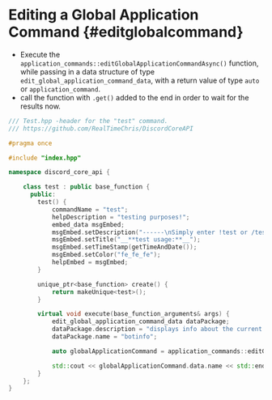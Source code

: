 Editing a Global Application Command {#editglobalcommand}
============
- Execute the `application_commands::editGlobalApplicationCommandAsync()` function, while passing in a data structure of type `edit_global_application_command_data`, with a return value of type `auto` or `application_command`.
- call the function with `.get()` added to the end in order to wait for the results now.

```cpp
/// Test.hpp -header for the "test" command.
/// https://github.com/RealTimeChris/DiscordCoreAPI

#pragma once

#include "index.hpp"

namespace discord_core_api {

	class test : public base_function {
	  public:
		test() {
			commandName = "test";
			helpDescription = "testing purposes!";
			embed_data msgEmbed;
			msgEmbed.setDescription("------\nSimply enter !test or /test!\n------");
			msgEmbed.setTitle("__**test usage:**__");
			msgEmbed.setTimeStamp(getTimeAndDate());
			msgEmbed.setColor("fe_fe_fe");
			helpEmbed = msgEmbed;
		}

		unique_ptr<base_function> create() {
			return makeUnique<test>();
		}

		virtual void execute(base_function_arguments& args) {
			edit_global_application_command_data dataPackage;
			dataPackage.description = "displays info about the current bot.";
			dataPackage.name = "botinfo";

			auto globalApplicationCommand = application_commands::editGlobalApplicationCommandAsync(const& dataPackage).get();

			std::cout << globalApplicationCommand.data.name << std::endl;
		}
	};
}

```